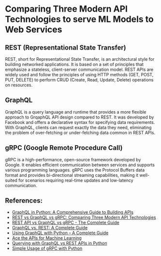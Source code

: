 # Comparing Three Modern API Technologies to serve ML Models to Web Services
## REST (Representational State Transfer)

REST, short for Representational State Transfer, is an architectural style for building networked applications. It is based on a set of principles that emphasize a stateless, client-server communication model. REST APIs are widely used and follow the principles of using HTTP methods (GET, POST, PUT, DELETE) to perform CRUD (Create, Read, Update, Delete) operations on resources.
## GraphQL

GraphQL is a query language and runtime that provides a more flexible approach to GrqaphQL API design compared to REST. It was developed by Facebook and offers a declarative syntax for specifying data requirements. With GraphQL, clients can request exactly the data they need, eliminating the problem of over-fetching or under-fetching data common in REST APIs.
## gRPC (Google Remote Procedure Call)
gRPC is a high-performance, open-source framework developed by Google. It enables efficient communication between services and supports various programming languages. gRPC uses the Protocol Buffers data format and provides bi-directional streaming capabilities, making it well-suited for scenarios requiring real-time updates and low-latency communication.

## References:
- [GraphQL in Python: A Comprehensive Guide to Building APIs](https://mobilelive.medium.com/graphql-in-python-a-comprehensive-guide-to-building-apis-59cb0d638c03)
- [REST vs GraphQL vs gRPC: Comparing Three Modern API Technologies](https://mobilelive.medium.com/rest-vs-graphql-vs-grpc-comparing-three-modern-api-technologies-9ba58abadd82)
- [REST API vs GraphQL vs gRPC - The Complete Guide](https://www.udemy.com/course/rest-api-vs-graphql-vs-grpc-the-complete-guide/?utm_source=adwords&utm_medium=udemyads&utm_campaign=Search_DSA_Beta_Prof_la.EN_cc.ROW-English&campaigntype=Search&portfolio=ROW-English&language=EN&product=Course&test=&audience=DSA&topic=&priority=Beta&utm_content=deal4584&utm_term=_._ag_162511579404_._ad_696197165418_._kw__._de_c_._dm__._pl__._ti_dsa-1677053911088_._li_9069516_._pd__._&matchtype=&gad_source=1&gclid=CjwKCAiAiOa9BhBqEiwABCdG81tj3PKoWN2yf63tE8f9Kx6zr5oiGBGfmasA5-NQWAMfYsGnMCQ9HRoCrCgQAvD_BwE&couponCode=2021PM25)
- [GraphQL vs. REST: A Complete Guide](https://www.datacamp.com/tutorial/graphql-vs-rest?utm_source=google&utm_medium=paid_search&utm_campaignid=21057859163&utm_adgroupid=157296750617&utm_device=c&utm_keyword=&utm_matchtype=&utm_network=g&utm_adpostion=&utm_creative=692112541177&utm_targetid=dsa-2264919292029&utm_loc_interest_ms=&utm_loc_physical_ms=9069516&utm_content=&utm_campaign=230119_1-sea~dsa~tofu_2-b2c_3-latam-en_4-prc_5-na_6-na_7-le_8-pdsh-go_9-nb-e_10-na_11-na-aifawfeb25&gad_source=1&gclid=CjwKCAiAiOa9BhBqEiwABCdG84eExqZscYOW1O5W6WVW-LnOmqwZRsinUzMWEDDmjYX6VGuJ4ZZUXxoCrP0QAvD_BwE)
- [Using GraphQL with Python – A Complete Guide](https://www.apollographql.com/blog/complete-api-guide)
- [Ace the APIs for Machine Learning](https://www.educative.io/path/ace-the-api-for-machine-learning?utm_campaign=coding_interview_pattern&utm_source=google&utm_medium=ppc&utm_content=pmax&utm_term=&eid=5082902844932096&utm_term=&utm_campaign=%5BNew+-+Nov+23%5D+PMAX-Coding+Interview+Patterns&utm_source=adwords&utm_medium=ppc&hsa_acc=5451446008&hsa_cam=20757269941&hsa_grp=&hsa_ad=&hsa_src=x&hsa_tgt=&hsa_kw=&hsa_mt=&hsa_net=adwords&hsa_ver=3&gad_source=1&gclid=CjwKCAiAiOa9BhBqEiwABCdG88ycXWIJlIP6kUZRGnA_574Z56OKRG7FH_tPu8qhXKe6SlQzbb5KAxoCf6sQAvD_BwE)
- [Querying with GraphQL vs REST APIs in Python](https://medium.com/@josephgeorgelewis2000/querying-with-graphql-vs-rest-apis-in-python-f3e911928e36)
- [Simple Usage of gRPC with Python](https://medium.com/@coderviewer/simple-usage-of-grpc-with-python-f714d9f69daa)
